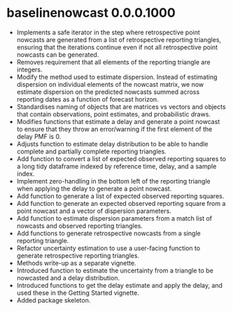 # baselinenowcast 0.0.0.1000

-   Implements a safe iterator in the step where retrospective point nowcasts are generated from a list of retrospective reporting triangles, ensuring that the iterations continue even if not all retrospective point nowcasts can be generated.
-   Removes requirement that all elements of the reporting triangle are integers.
-   Modify the method used to estimate dispersion. Instead of estimating dispersion on individual elements of the nowcast matrix, we now estimate dispersion on the predicted nowcasts summed across reporting dates as a function of forecast horizon.
-   Standardises naming of objects that are matrices vs vectors and objects that contain observations, point estimates, and probabilistic draws.
-   Modifies functions that estimate a delay and generate a point nowcast to ensure that they throw an error/warning if the first element of the delay PMF is 0.
-   Adjusts function to estimate delay distribution to be able to handle complete and partially complete reporting triangles.
-   Add function to convert a list of expected observed reporting squares to a long tidy dataframe indexed by reference time, delay, and a sample index.
-   Implement zero-handling in the bottom left of the reporting triangle when applying the delay to generate a point nowcast.
-   Add function to generate a list of expected observed reporting squares.
-   Add function to generate an expected observed reporting square from a point nowcast and a vector of dispersion parameters.
-   Add function to estimate dispersion parameters from a match list of nowcasts and observed reporting triangles.
-   Add functions to generate retrospective nowcasts from a single reporting triangle.
-   Refactor uncertainty estimation to use a user-facing function to generate retrospective reporting triangles.
-   Methods write-up as a separate vignette.
-   Introduced function to estimate the uncertainty from a triangle to be nowcasted and a delay distribution.
-   Introduced functions to get the delay estimate and apply the delay, and used these in the Getting Started vignette.
-   Added package skeleton.
